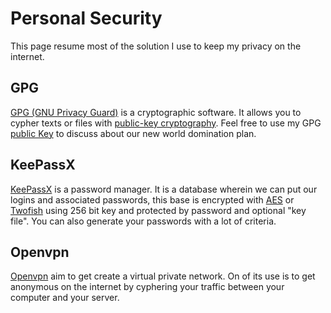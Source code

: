 # Personal Security

This page resume most of the solution I use to keep my privacy on the internet.

## GPG

[GPG (GNU Privacy Guard)](http://www.gnupg.org/) is a cryptographic software.
It allows you to cypher texts or files with
[public-key cryptography](http://en.wikipedia.org/wiki/Public-key_cryptography).
Feel free to use my GPG [public Key](/publickey) to discuss about our new world
domination plan.

## KeePassX

[KeePassX](http://www.keepassx.org) is a password manager.
It is a database wherein we can put our logins and associated passwords, this
base is encrypted with
[AES](http://en.wikipedia.org/wiki/Advanced_Encryption_Standard) or
[Twofish](http://en.wikipedia.org/wiki/Twofish)
using 256 bit key and protected by password and optional "key file".
You can also generate your passwords with a lot of criteria.

## Openvpn

[Openvpn](http://en.wikipedia.org/wiki/Openvpn) aim to get create a virtual
private network. On of its use is to get anonymous on the internet by cyphering
your traffic between your computer and your server.

